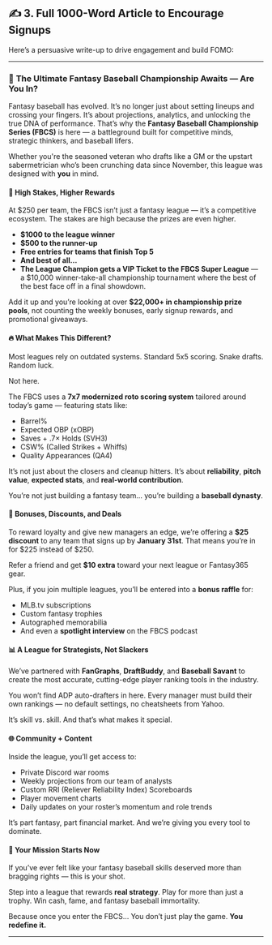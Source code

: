 ## ✍️ **3. Full 1000-Word Article to Encourage Signups**

Here’s a persuasive write-up to drive engagement and build FOMO:

---

### 🧢 **The Ultimate Fantasy Baseball Championship Awaits — Are You In?**

Fantasy baseball has evolved. It’s no longer just about setting lineups and crossing your fingers. It’s about projections, analytics, and unlocking the true DNA of performance. That’s why the **Fantasy Baseball Championship Series (FBCS)** is here — a battleground built for competitive minds, strategic thinkers, and baseball lifers.

Whether you're the seasoned veteran who drafts like a GM or the upstart sabermetrician who’s been crunching data since November, this league was designed with **you** in mind.

#### 💸 High Stakes, Higher Rewards

At \$250 per team, the FBCS isn’t just a fantasy league — it’s a competitive ecosystem. The stakes are high because the prizes are even higher.

* **\$1000 to the league winner**
* **\$500 to the runner-up**
* **Free entries for teams that finish Top 5**
* **And best of all…**
* **The League Champion gets a VIP Ticket to the FBCS Super League** — a \$10,000 winner-take-all championship tournament where the best of the best face off in a final showdown.

Add it up and you’re looking at over **\$22,000+ in championship prize pools**, not counting the weekly bonuses, early signup rewards, and promotional giveaways.

#### 🔥 What Makes This Different?

Most leagues rely on outdated systems. Standard 5x5 scoring. Snake drafts. Random luck.

Not here.

The FBCS uses a **7x7 modernized roto scoring system** tailored around today’s game — featuring stats like:

* Barrel%
* Expected OBP (xOBP)
* Saves + .7× Holds (SVH3)
* CSW% (Called Strikes + Whiffs)
* Quality Appearances (QA4)

It’s not just about the closers and cleanup hitters. It’s about **reliability**, **pitch value**, **expected stats**, and **real-world contribution**.

You’re not just building a fantasy team… you’re building a **baseball dynasty**.

#### 🥇 Bonuses, Discounts, and Deals

To reward loyalty and give new managers an edge, we’re offering a **\$25 discount** to any team that signs up by **January 31st**. That means you’re in for \$225 instead of \$250.

Refer a friend and get **\$10 extra** toward your next league or Fantasy365 gear.

Plus, if you join multiple leagues, you’ll be entered into a **bonus raffle** for:

* MLB.tv subscriptions
* Custom fantasy trophies
* Autographed memorabilia
* And even a **spotlight interview** on the FBCS podcast

#### 📊 A League for Strategists, Not Slackers

We’ve partnered with **FanGraphs**, **DraftBuddy**, and **Baseball Savant** to create the most accurate, cutting-edge player ranking tools in the industry.

You won’t find ADP auto-drafters in here. Every manager must build their own rankings — no default settings, no cheatsheets from Yahoo.

It’s skill vs. skill. And that’s what makes it special.

#### 🌐 Community + Content

Inside the league, you’ll get access to:

* Private Discord war rooms
* Weekly projections from our team of analysts
* Custom RRI (Reliever Reliability Index) Scoreboards
* Player movement charts
* Daily updates on your roster’s momentum and role trends

It’s part fantasy, part financial market. And we’re giving you every tool to dominate.

#### 🎯 Your Mission Starts Now

If you’ve ever felt like your fantasy baseball skills deserved more than bragging rights — this is your shot.

Step into a league that rewards **real strategy**.
Play for more than just a trophy.
Win cash, fame, and fantasy baseball immortality.

Because once you enter the FBCS…
You don’t just play the game.
**You redefine it.**

---
